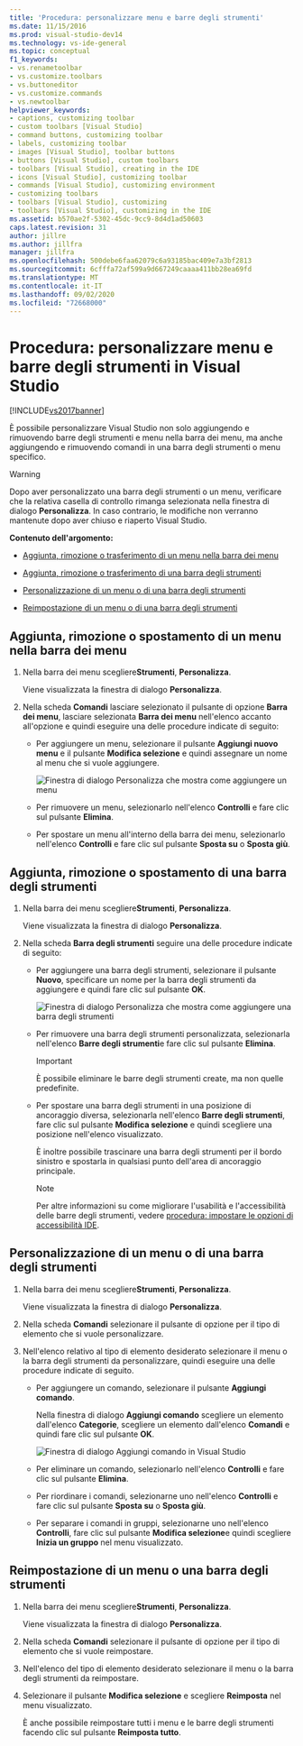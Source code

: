 ```yaml
---
title: 'Procedura: personalizzare menu e barre degli strumenti'
ms.date: 11/15/2016
ms.prod: visual-studio-dev14
ms.technology: vs-ide-general
ms.topic: conceptual
f1_keywords:
- vs.renametoolbar
- vs.customize.toolbars
- vs.buttoneditor
- vs.customize.commands
- vs.newtoolbar
helpviewer_keywords:
- captions, customizing toolbar
- custom toolbars [Visual Studio]
- command buttons, customizing toolbar
- labels, customizing toolbar
- images [Visual Studio], toolbar buttons
- buttons [Visual Studio], custom toolbars
- toolbars [Visual Studio], creating in the IDE
- icons [Visual Studio], customizing toolbar
- commands [Visual Studio], customizing environment
- customizing toolbars
- toolbars [Visual Studio], customizing
- toolbars [Visual Studio], customizing in the IDE
ms.assetid: b570ae2f-5302-45dc-9cc9-8d4d1ad50603
caps.latest.revision: 31
author: jillre
ms.author: jillfra
manager: jillfra
ms.openlocfilehash: 500debe6faa62079c6a93185bac409e7a3bf2813
ms.sourcegitcommit: 6cfffa72af599a9d667249caaaa411bb28ea69fd
ms.translationtype: MT
ms.contentlocale: it-IT
ms.lasthandoff: 09/02/2020
ms.locfileid: "72668000"
---
```

# <a name="how-to-customize-menus-and-toolbars-in-visual-studio"></a>Procedura: personalizzare menu e barre degli strumenti in Visual Studio
[!INCLUDE[vs2017banner](../includes/vs2017banner.md)]

È possibile personalizzare Visual Studio non solo aggiungendo e rimuovendo barre degli strumenti e menu nella barra dei menu, ma anche aggiungendo e rimuovendo comandi in una barra degli strumenti o menu specifico.

> [!WARNING]
> Dopo aver personalizzato una barra degli strumenti o un menu, verificare che la relativa casella di controllo rimanga selezionata nella finestra di dialogo **Personalizza**. In caso contrario, le modifiche non verranno mantenute dopo aver chiuso e riaperto Visual Studio.

 **Contenuto dell'argomento:**

- [Aggiunta, rimozione o trasferimento di un menu nella barra dei menu](../ide/how-to-customize-menus-and-toolbars-in-visual-studio.md#bkmk_addmenu)

- [Aggiunta, rimozione o trasferimento di una barra degli strumenti](../ide/how-to-customize-menus-and-toolbars-in-visual-studio.md#bkmk_addtoolbar)

- [Personalizzazione di un menu o di una barra degli strumenti](../ide/how-to-customize-menus-and-toolbars-in-visual-studio.md#bkmk_customize)

- [Reimpostazione di un menu o di una barra degli strumenti](../ide/how-to-customize-menus-and-toolbars-in-visual-studio.md#bkmk_reset)

## <a name="adding-removing-or-moving-a-menu-on-the-menu-bar"></a><a name="bkmk_addmenu"></a>Aggiunta, rimozione o spostamento di un menu nella barra dei menu

1. Nella barra dei menu scegliere**Strumenti**, **Personalizza**.

     Viene visualizzata la finestra di dialogo **Personalizza**.

2. Nella scheda **Comandi** lasciare selezionato il pulsante di opzione **Barra dei menu**, lasciare selezionata **Barra dei menu** nell'elenco accanto all'opzione e quindi eseguire una delle procedure indicate di seguito:

    - Per aggiungere un menu, selezionare il pulsante **Aggiungi nuovo menu** e il pulsante **Modifica selezione** e quindi assegnare un nome al menu che si vuole aggiungere.

         ![Finestra di dialogo Personalizza che mostra come aggiungere un menu](../ide/media/addmenu.png "AggiungiMenu")

    - Per rimuovere un menu, selezionarlo nell'elenco **Controlli** e fare clic sul pulsante **Elimina**.

    - Per spostare un menu all'interno della barra dei menu, selezionarlo nell'elenco **Controlli** e fare clic sul pulsante **Sposta su** o **Sposta giù**.

## <a name="adding-removing-or-moving-a-toolbar"></a><a name="bkmk_addtoolbar"></a>Aggiunta, rimozione o spostamento di una barra degli strumenti

1. Nella barra dei menu scegliere**Strumenti**, **Personalizza**.

     Viene visualizzata la finestra di dialogo **Personalizza**.

2. Nella scheda **Barra degli strumenti** seguire una delle procedure indicate di seguito:

    - Per aggiungere una barra degli strumenti, selezionare il pulsante **Nuovo**, specificare un nome per la barra degli strumenti da aggiungere e quindi fare clic sul pulsante **OK**.

         ![Finestra di dialogo Personalizza che mostra come aggiungere una barra degli strumenti](../ide/media/addtoolbar.png "AddToolbar")

    - Per rimuovere una barra degli strumenti personalizzata, selezionarla nell'elenco **Barre degli strumenti**e fare clic sul pulsante **Elimina**.

        > [!IMPORTANT]
        > È possibile eliminare le barre degli strumenti create, ma non quelle predefinite.

    - Per spostare una barra degli strumenti in una posizione di ancoraggio diversa, selezionarla nell'elenco **Barre degli strumenti**, fare clic sul pulsante **Modifica selezione** e quindi scegliere una posizione nell'elenco visualizzato.

         È inoltre possibile trascinare una barra degli strumenti per il bordo sinistro e spostarla in qualsiasi punto dell'area di ancoraggio principale.

        > [!NOTE]
        > Per altre informazioni su come migliorare l'usabilità e l'accessibilità delle barre degli strumenti, vedere [procedura: impostare le opzioni di accessibilità IDE](../ide/reference/how-to-set-ide-accessibility-options.md).

## <a name="customizing-a-menu-or-a-toolbar"></a><a name="bkmk_customize"></a> Personalizzazione di un menu o di una barra degli strumenti

1. Nella barra dei menu scegliere**Strumenti**, **Personalizza**.

     Viene visualizzata la finestra di dialogo **Personalizza**.

2. Nella scheda **Comandi** selezionare il pulsante di opzione per il tipo di elemento che si vuole personalizzare.

3. Nell'elenco relativo al tipo di elemento desiderato selezionare il menu o la barra degli strumenti da personalizzare, quindi eseguire una delle procedure indicate di seguito.

    - Per aggiungere un comando, selezionare il pulsante **Aggiungi comando**.

         Nella finestra di dialogo **Aggiungi comando** scegliere un elemento dall'elenco **Categorie**, scegliere un elemento dall'elenco **Comandi** e quindi fare clic sul pulsante **OK**.

         ![Finestra di dialogo Aggiungi comando in Visual Studio](../ide/media/addcommand.png "AddCommand")

    - Per eliminare un comando, selezionarlo nell'elenco **Controlli** e fare clic sul pulsante **Elimina**.

    - Per riordinare i comandi, selezionarne uno nell'elenco **Controlli** e fare clic sul pulsante **Sposta su** o **Sposta giù**.

    - Per separare i comandi in gruppi, selezionarne uno nell'elenco **Controlli**, fare clic sul pulsante **Modifica selezione**e quindi scegliere **Inizia un gruppo** nel menu visualizzato.

## <a name="resetting-a-menu-or-a-toolbar"></a><a name="bkmk_reset"></a> Reimpostazione di un menu o una barra degli strumenti

1. Nella barra dei menu scegliere**Strumenti**, **Personalizza**.

     Viene visualizzata la finestra di dialogo **Personalizza**.

2. Nella scheda **Comandi** selezionare il pulsante di opzione per il tipo di elemento che si vuole reimpostare.

3. Nell'elenco del tipo di elemento desiderato selezionare il menu o la barra degli strumenti da reimpostare.

4. Selezionare il pulsante **Modifica selezione** e scegliere **Reimposta** nel menu visualizzato.

     È anche possibile reimpostare tutti i menu e le barre degli strumenti facendo clic sul pulsante **Reimposta tutto**.
